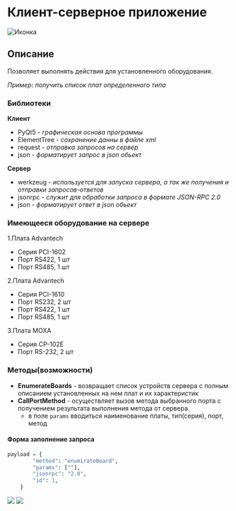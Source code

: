 # Клиент-серверное приложение
![Иконка](https://encrypted-tbn0.gstatic.com/images?q=tbn:ANd9GcSp5Z2C0Jzc6zFpiQuBEcdPc9-LnUTWFqViGg&usqp=CAU)

## Описание
Позволяет выполнять действия для установленного оборудования. 

*Пример: получить список плат определенного типа* 

### Библиотеки
**Клиент**
  * PyQt5 - *графическая основа программы*
  * ElementTree - *сохранение данны в файле xml*
  * request - *отправка запросов на сервер*
  * json - *форматирует запрос в json обьект*

**Сервер**
  * werkzeug - *используется для запуска сервера, а так же получения и отправки запросов-ответов*
  * jsonrpc - *служит для обработки запроса в формате JSON-RPC 2.0*
  * json - *форматирует ответ в json обьект*

### Имеющееся оборудование на сервере

1.Плата Advantech
  * Серия PCI-1602
  * Порт RS422, 1 шт
  * Порт RS485, 1 шт

2.Плата Advantech
  * Серия PCI-1610
  * Порт RS232, 2 шт
  * Порт RS422, 1 шт
  * Порт RS485, 1 шт

3.Плата MOXA
  * Серия CP-102E
  * Порт RS-232, 2 шт

### Методы(возможности)

*  **EnumerateBoards** - возвращает список устройств сервера с полным описанием установленных на нем плат и их характеристик
* **CallPortMethod** - осуществляет вызов метода выбранного порта с получением результата выполнения метода от сервера.
     * в поле `params` вводиться наименование платы, тип(серия), порт, метод
   
#### Форма заполнение запроса

```Python
payload = {
        "method": "enumirateBoard",
        "params": [""],
        "jsonrpc": "2.0",
        "id": 1,
    }
```

![](https://img.shields.io/pypi/v/werkzeug?color=orange&label=werkzeug-python&style=for-the-badge)
![](https://img.shields.io/pypi/v/jsonrpc?label=JSON-RPC%202.0&style=social)







